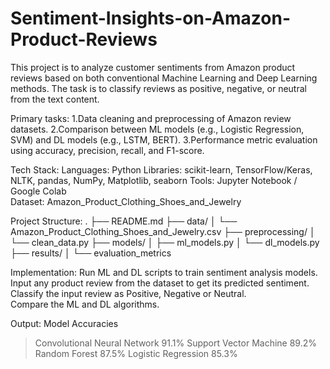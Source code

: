# Sentiment-Insights-on-Amazon-Product-Reviews
This project is to analyze customer sentiments from Amazon product reviews based on both conventional Machine Learning and Deep Learning methods. The task is to classify reviews as positive, negative, or neutral from the text content.

Primary tasks:
1.Data cleaning and preprocessing of Amazon review datasets.
2.Comparison between ML models (e.g., Logistic Regression, SVM) and DL models (e.g., LSTM, BERT).
3.Performance metric evaluation using accuracy, precision, recall, and F1-score.

Tech Stack:
Languages: Python
Libraries: scikit-learn, TensorFlow/Keras, NLTK, pandas, NumPy, Matplotlib, seaborn
Tools: Jupyter Notebook / Google Colab  
Dataset: Amazon_Product_Clothing_Shoes_and_Jewelry

Project Structure:
.
├── README.md
├── data/
│   └── Amazon_Product_Clothing_Shoes_and_Jewelry.csv
├── preprocessing/
│   └── clean_data.py
├── models/
│   ├── ml_models.py
│   └── dl_models.py
├── results/
│   └── evaluation_metrics

Implementation:
Run ML and DL scripts to train sentiment analysis models.
Input any product review from the dataset to get its predicted sentiment.
Classify the input review as Positive, Negative or Neutral.  
Compare the ML and DL algorithms.

Output:
Model	Accuracies 
> Convolutional Neural Network 	91.1%
> Support Vector Machine	89.2%
> Random Forest	87.5%
> Logistic Regression	85.3%
